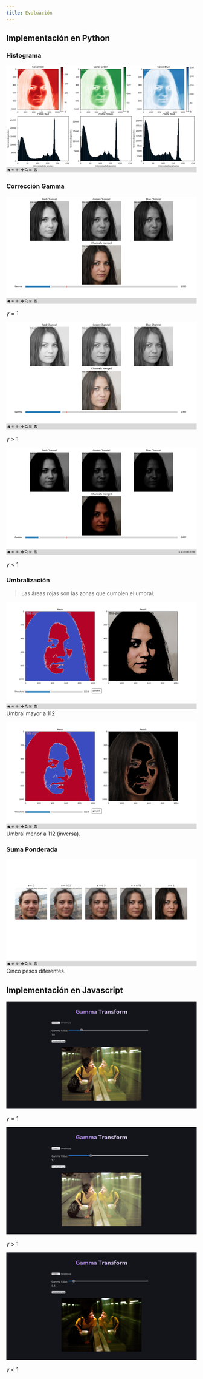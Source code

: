 ```yaml
---
title: Evaluación
---
```


## Implementación en Python

### Histograma

![](../../../assets/histograma.png)

### Corrección Gamma

![](../../../assets/gamma-1.png)

$\gamma = 1$

![](../../../assets/gamma-up.png)

$\gamma > 1$

![](../../../assets/gamma-down.png)

$\gamma < 1$

### Umbralización

> Las áreas rojas son las zonas que cumplen el umbral.

![](../../../assets/threshold.png)
Umbral mayor a 112

![](../../../assets/threshold-invert.png)
Umbral menor a 112 (inversa).

### Suma Ponderada

![](../../../assets/weighted.png)
Cinco pesos diferentes.

## Implementación en Javascript

![](../../../assets/js-gamma-1.png)

$\gamma = 1$

![](../../../assets/js-gamma-up.png)

$\gamma > 1$

![](../../../assets/js-gamma-down.png)

$\gamma < 1$
